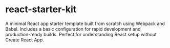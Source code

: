 # react-starter-kit
A minimal React app starter template built from scratch using Webpack and Babel. Includes a basic configuration for rapid development and production-ready builds. Perfect for understanding React setup without Create React App.
